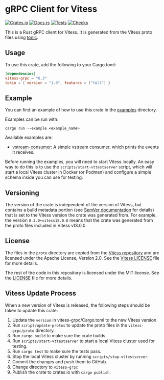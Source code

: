 # gRPC Client for Vitess

[![Crates.io](https://img.shields.io/crates/v/vitess-grpc)](https://crates.io/crates/vitess-grpc)
[![Docs.rs](https://docs.rs/vitess-grpc/badge.svg)](https://docs.rs/vitess-grpc)
[![Tests](https://github.com/kovyrin/vitess-grpc-rust/actions/workflows/test.yml/badge.svg)](https://github.com/kovyrin/vitess-grpc-rust/actions/workflows/test.yml)
[![Checks](https://github.com/kovyrin/vitess-grpc-rust/actions/workflows/check.yml/badge.svg)](https://github.com/kovyrin/vitess-grpc-rust/actions/workflows/check.yml)

This is a Rust gRPC client for Vitess. It is generated from the Vitess proto files using
[tonic](https://github.com/hyperium/tonic).

## Usage

To use this crate, add the following to your Cargo.toml:

```toml
[dependencies]
vitess-grpc = "0.3"
tokio = { version = "1.0", features = ["full"] }
```

## Example

You can find an example of how to use this crate in the [examples](vitess-grpc/examples) directory.

Examples can be run with:

```shell
cargo run --example <example_name>
```

Available examples are:
* [vstream-consumer](vitess-grpc/examples/vstream.rs): A simple vstream consumer, which prints the events it receives.


Before running the examples, you will need to start Vitess locally. An easy way to do this is to use the `scripts/start-vttestserver` script, which will start a local Vitess cluster in Docker (or Podman) and configure a simple schema inside you can use for testing.

## Versioning

The version of the crate is independent of the version of Vitess, but contains a build metadata portion (see [SemVer documentation](https://semver.org/#spec-item-10) for details) that is set to the Vitess version the crate was generated from. For example, the version `0.3.0+vitess18.0.0` means that the crate was generated from the proto files included in Vitess v18.0.0.

## License

The files in the `proto` directory are copied from the [Vitess repository](https://github.com/vitessio/vitess/tree/main/proto) and are licensed under the Apache License, Version 2.0. See the
[Vitess LICENSE](https://github.com/vitessio/vitess/blob/main/LICENSE) file for more details.

The rest of the code in this repository is licensed under the MIT license. See the [LICENSE](LICENSE) file for more details.

## Vitess Update Process

When a new version of Vitess is released, the following steps should be taken to update this crate:

1. Update the `version` in vitess-grpc/Cargo.toml to the new Vitess version.
2. Run `script/update-protos` to update the proto files in the `vitess-grpc/proto` directory.
3. Run `cargo build` to make sure the crate builds.
4. Run `scripts/start-vttestserver` to start a local Vitess cluster used for testing.
5. Run `cargo test` to make sure the tests pass.
6. Stop the local Vitess cluster by running `scripts/stop-vttestserver`.
7. Commit the changes and push them to GitHub.
8. Change directory to `vitess-grpc`
9. Publish the crate to crates.io with `cargo publish`.

